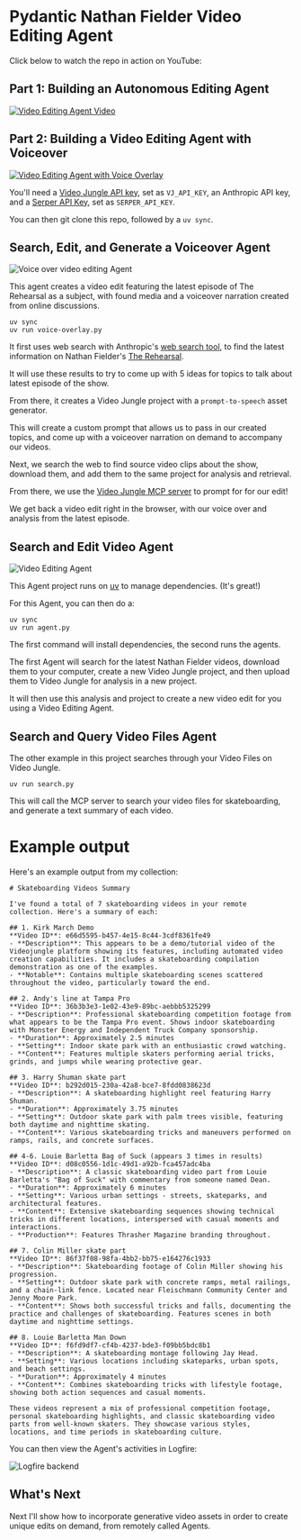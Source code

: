 # Pydantic Nathan Fielder Video Editing Agent

Click below to watch the repo in action on YouTube:

## Part 1: Building an Autonomous Editing Agent

[![Video Editing Agent Video](./assets/video-thumbnail.png)](https://www.youtube.com/watch?v=C-ewKa3NcZI)

## Part 2: Building a Video Editing Agent with Voiceover

[![Video Editing Agent with Voice Overlay](./assets/video2.png)](https://www.youtube.com/watch?v=JpSZr3L84HY)

You'll need a [Video Jungle API key](https://app.video-jungle.com/profile/settings), set as `VJ_API_KEY`, an Anthropic API key, and a [Serper API Key](https://serper.dev/), set as `SERPER_API_KEY`.

You can then git clone this repo, followed by a `uv sync`.

## Search, Edit, and Generate a Voiceover Agent

![Voice over video editing Agent](./assets/pydantic-voiceover-agent.png)

This agent creates a video edit featuring the latest episode of The Rehearsal as a subject, with found media and a voiceover narration created from online discussions.

```
uv sync
uv run voice-overlay.py
```

It first uses web search with Anthropic's [web search tool](https://docs.anthropic.com/en/docs/agents-and-tools/tool-use/web-search-tool), to find the latest information on Nathan Fielder's [The Rehearsal](https://www.hbo.com/the-rehearsal).

It will use these results to try to come up with 5 ideas for topics to talk about latest episode of the show.

From there, it creates a Video Jungle project with a `prompt-to-speech` asset generator. 

This will create a custom prompt that allows us to pass in our created topics, and come up with a voiceover narration on demand to accompany our videos.

Next, we search the web to find source video clips about the show, download them, and add them to the same project for analysis and retrieval.

From there, we use the [Video Jungle MCP server](https://github.com/burningion/video-editing-mcp) to prompt for for our edit! 

We get back a video edit right in the browser, with our voice over and analysis from the latest episode.

## Search and Edit Video Agent

![Video Editing Agent](./assets/pydantic-agent.png)

This Agent project runs on [uv](https://docs.astral.sh/uv/getting-started/installation/) to manage dependencies. (It's great!)

For this Agent, you can then do a:

```
uv sync
uv run agent.py
```

The first command will install dependencies, the second runs the agents.

The first Agent will search for the latest Nathan Fielder videos, download them to your computer, create a new Video Jungle project, and then upload them to Video Jungle for analysis in a new project.

It will then use this analysis and project to create a new video edit for you using a Video Editing Agent.

## Search and Query Video Files Agent 

The other example in this project searches through your Video Files on Video Jungle.

```
uv run search.py
```

This will call the MCP server to search your video files for skateboarding, and generate a text summary of each video. 

# Example output

Here's an example output from my collection:

```
# Skateboarding Videos Summary

I've found a total of 7 skateboarding videos in your remote collection. Here's a summary of each:

## 1. Kirk March Demo
**Video ID**: e66d5595-b457-4e15-8c44-3cdf8361fe49
- **Description**: This appears to be a demo/tutorial video of the Videojungle platform showing its features, including automated video creation capabilities. It includes a skateboarding compilation demonstration as one of the examples.
- **Notable**: Contains multiple skateboarding scenes scattered throughout the video, particularly toward the end.

## 2. Andy's line at Tampa Pro
**Video ID**: 36b3b3e3-1e02-43e9-89bc-aebbb5325299
- **Description**: Professional skateboarding competition footage from what appears to be the Tampa Pro event. Shows indoor skateboarding with Monster Energy and Independent Truck Company sponsorship.
- **Duration**: Approximately 2.5 minutes
- **Setting**: Indoor skate park with an enthusiastic crowd watching.
- **Content**: Features multiple skaters performing aerial tricks, grinds, and jumps while wearing protective gear.

## 3. Harry Shuman skate part
**Video ID**: b292d015-230a-42a8-bce7-8fdd0838623d
- **Description**: A skateboarding highlight reel featuring Harry Shuman.
- **Duration**: Approximately 3.75 minutes
- **Setting**: Outdoor skate park with palm trees visible, featuring both daytime and nighttime skating.
- **Content**: Various skateboarding tricks and maneuvers performed on ramps, rails, and concrete surfaces.

## 4-6. Louie Barletta Bag of Suck (appears 3 times in results)
**Video ID**: d08c0556-1d1c-49d1-a92b-fca457adc4ba
- **Description**: A classic skateboarding video part from Louie Barletta's "Bag of Suck" with commentary from someone named Dean.
- **Duration**: Approximately 6 minutes
- **Setting**: Various urban settings - streets, skateparks, and architectural features.
- **Content**: Extensive skateboarding sequences showing technical tricks in different locations, interspersed with casual moments and interactions.
- **Production**: Features Thrasher Magazine branding throughout.

## 7. Colin Miller skate part
**Video ID**: 86f37f08-98fa-4bb2-bb75-e164276c1933
- **Description**: Skateboarding footage of Colin Miller showing his progression.
- **Setting**: Outdoor skate park with concrete ramps, metal railings, and a chain-link fence. Located near Fleischmann Community Center and Jenny Moore Park.
- **Content**: Shows both successful tricks and falls, documenting the practice and challenges of skateboarding. Features scenes in both daytime and nighttime settings.

## 8. Louie Barletta Man Down
**Video ID**: f6fd9df7-cf4b-4237-bde3-f09bb5bdc8b1
- **Description**: A skateboarding montage following Jay Head.
- **Setting**: Various locations including skateparks, urban spots, and beach settings.
- **Duration**: Approximately 4 minutes
- **Content**: Combines skateboarding tricks with lifestyle footage, showing both action sequences and casual moments.

These videos represent a mix of professional competition footage, personal skateboarding highlights, and classic skateboarding video parts from well-known skaters. They showcase various styles, locations, and time periods in skateboarding culture.
```

You can then view the Agent's activities in Logfire:

![Logfire backend](./assets/logfire.png)

## What's Next

Next I'll show how to incorporate generative video assets in order to create unique edits on demand, from remotely called Agents.
